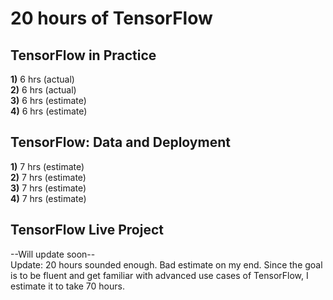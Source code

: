 # 20 hours of TensorFlow  
## TensorFlow in Practice  
<b>1)</b> 6 hrs (actual)  
<b>2)</b> 6 hrs (actual)  
<b>3)</b> 6 hrs (estimate)  
<b>4)</b> 6 hrs (estimate)  

## TensorFlow: Data and Deployment  
<b>1)</b> 7 hrs (estimate)  
<b>2)</b> 7 hrs (estimate)  
<b>3)</b> 7 hrs (estimate)  
<b>4)</b> 7 hrs (estimate)  

## TensorFlow Live Project  
--Will update soon--  
Update: 20 hours sounded enough. Bad estimate on my end. Since the goal is to be fluent and get familiar with advanced use cases of TensorFlow, I estimate it to take 70 hours.
